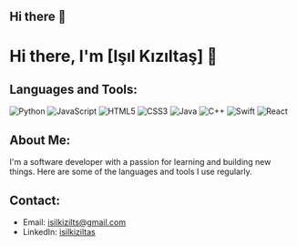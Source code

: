 ## Hi there 👋
# Hi there, I'm [Işıl Kızıltaş] 👋

## Languages and Tools:
![Python](https://img.shields.io/badge/-Python-3776AB?style=for-the-badge&logo=python&logoColor=white)
![JavaScript](https://img.shields.io/badge/-JavaScript-F7DF1E?style=for-the-badge&logo=javascript&logoColor=black)
![HTML5](https://img.shields.io/badge/-HTML5-E34F26?style=for-the-badge&logo=html5&logoColor=white)
![CSS3](https://img.shields.io/badge/-CSS3-1572B6?style=for-the-badge&logo=css3&logoColor=white)
![Java](https://img.shields.io/badge/-Java-007396?style=for-the-badge&logo=java&logoColor=white)
![C++](https://img.shields.io/badge/-C++-00599C?style=for-the-badge&logo=cplusplus&logoColor=white)
![Swift](https://upload.wikimedia.org/wikipedia/commons/thumb/9/9d/Swift_logo.svg/191px-Swift_logo.svg.png)
![React](https://raw.githubusercontent.com/react-icons/react-icons/master/react-icons.svg)

## About Me:
I'm a software developer with a passion for learning and building new things. Here are some of the languages and tools I use regularly.

## Contact:
- Email: [isilkizilts@gmail.com](mailto:isilkiizlts@gmail.com)
- LinkedIn: [isilkiziltas](https://linkedin.com/in/https://www.linkedin.com/in/i%C5%9F%C4%B1l-k%C4%B1z%C4%B1lta%C5%9F-5902b826a/)

